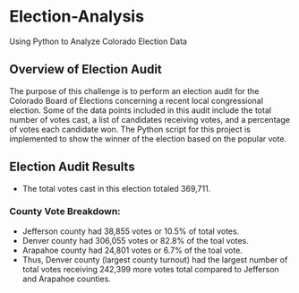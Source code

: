 # Election-Analysis
Using Python to Analyze Colorado Election Data
## Overview of Election Audit
The purpose of this challenge is to perform an election audit for the Colorado Board of Elections concerning a recent local congressional election. Some of the data points included in this audit include the total number of votes cast, a list of candidates receiving votes, and a percentage of votes each candidate won. The Python script for this project is implemented to show the winner of the election based on the popular vote. 

## Election Audit Results
- The total votes cast in this election totaled 369,711.
### County Vote Breakdown:
- Jefferson county had 38,855 votes or 10.5% of total votes.
- Denver county had 306,055 votes or 82.8% of the toal votes.
- Arapahoe county had 24,801 votes or 6.7% of the toal vote.
- Thus, Denver county (largest county turnout) had the largest number of total votes receiving  242,399 more votes total compared to Jefferson and Arapahoe counties.


